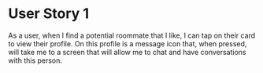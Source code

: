 # User Story 1
As a user, when I find a potential roommate that I like, I can tap on their card to view their profile. On this profile is a message icon that, when pressed, will take me to a screen that will allow me to chat and have conversations with this person.
